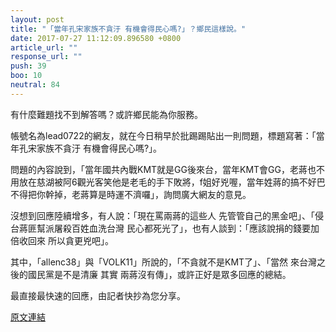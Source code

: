 ```yaml
---
layout: post
title: "「當年孔宋家族不貪汙 有機會得民心嗎?」？鄉民這樣說。"
date: 2017-07-27 11:12:09.896580 +0800
article_url: ""
response_url: ""
push: 39
boo: 10
neutral: 84
---
```


有什麼難題找不到解答嗎？或許鄉民能為你服務。

帳號名為lead0722的網友，就在今日稍早於批踢踢貼出一則問題，標題寫著：「當年孔宋家族不貪汙 有機會得民心嗎?」。

問題的內容說到，「當年國共內戰KMT就是GG後來台，當年KMT會GG，老蔣也不用放在慈湖被阿6觀光客笑他是老毛的手下敗將，f姐好兇喔，當年姓蔣的搞不好巴不得把你幹掉，老蔣算是時運不濟囉」，詢問廣大網友的意見。

沒想到回應陸續增多，有人說：「現在罵兩蔣的這些人 先管管自己的黑金吧」、「侵台蔣匪幫派屠殺百姓血洗台灣 民心都死光了」，也有人談到：「應該說捐的錢要加倍收回來 所以貪更兇吧」。

其中，「allenc38」與「VOLK11」所說的，「不貪就不是KMT了」、「當然 來台灣之後的國民黨是不是清廉 其實 兩蔣沒有傳」，或許正好是眾多回應的總結。

最直接最快速的回應，由記者快抄為您分享。

<a href = "https://www.ptt.cc/bbs/Gossiping/M.1501096596.A.2CD.html">原文連結</a>

